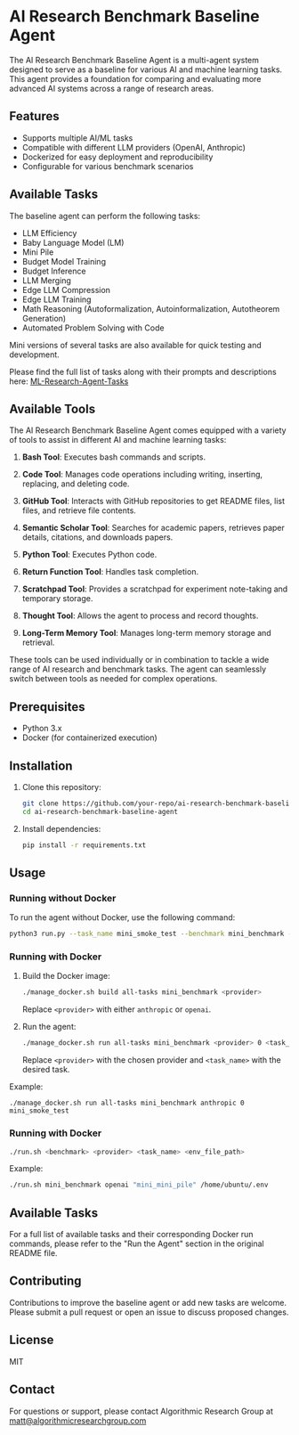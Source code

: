 # AI Research Benchmark Baseline Agent

The AI Research Benchmark Baseline Agent is a multi-agent system designed to serve as a baseline for various AI and machine learning tasks. This agent provides a foundation for comparing and evaluating more advanced AI systems across a range of research areas.

## Features

- Supports multiple AI/ML tasks
- Compatible with different LLM providers (OpenAI, Anthropic)
- Dockerized for easy deployment and reproducibility
- Configurable for various benchmark scenarios

## Available Tasks

The baseline agent can perform the following tasks:

- LLM Efficiency
- Baby Language Model (LM)
- Mini Pile
- Budget Model Training
- Budget Inference
- LLM Merging
- Edge LLM Compression
- Edge LLM Training
- Math Reasoning (Autoformalization, Autoinformalization, Autotheorem Generation)
- Automated Problem Solving with Code

Mini versions of several tasks are also available for quick testing and development.

Please find the full list of tasks along with their prompts and descriptions here: [ML-Research-Agent-Tasks](https://github.com/AlgorithmicResearchGroup/ML-Research-Agent-Tasks)

## Available Tools

The AI Research Benchmark Baseline Agent comes equipped with a variety of tools to assist in different AI and machine learning tasks:

1. **Bash Tool**: Executes bash commands and scripts.

2. **Code Tool**: Manages code operations including writing, inserting, replacing, and deleting code.

3. **GitHub Tool**: Interacts with GitHub repositories to get README files, list files, and retrieve file contents.

4. **Semantic Scholar Tool**: Searches for academic papers, retrieves paper details, citations, and downloads papers.

5. **Python Tool**: Executes Python code.

6. **Return Function Tool**: Handles task completion.

7. **Scratchpad Tool**: Provides a scratchpad for experiment note-taking and temporary storage.

8. **Thought Tool**: Allows the agent to process and record thoughts.

9. **Long-Term Memory Tool**: Manages long-term memory storage and retrieval.

These tools can be used individually or in combination to tackle a wide range of AI research and benchmark tasks. The agent can seamlessly switch between tools as needed for complex operations.

## Prerequisites

- Python 3.x
- Docker (for containerized execution)

## Installation

1. Clone this repository:
   ```bash
   git clone https://github.com/your-repo/ai-research-benchmark-baseline-agent.git
   cd ai-research-benchmark-baseline-agent
   ```

2. Install dependencies:
   ```bash
   pip install -r requirements.txt
   ```

## Usage

### Running without Docker

To run the agent without Docker, use the following command:

```bash
python3 run.py --task_name mini_smoke_test --benchmark mini_benchmark --provider openai
```


### Running with Docker

1. Build the Docker image:
   ```bash
   ./manage_docker.sh build all-tasks mini_benchmark <provider>
   ```
   Replace `<provider>` with either `anthropic` or `openai`.

2. Run the agent:
   ```bash
   ./manage_docker.sh run all-tasks mini_benchmark <provider> 0 <task_name>
   ```
   Replace `<provider>` with the chosen provider and `<task_name>` with the desired task.

Example:

```
./manage_docker.sh run all-tasks mini_benchmark anthropic 0 mini_smoke_test
```


### Running with Docker

```bash
./run.sh <benchmark> <provider> <task_name> <env_file_path>
```

Example:
```bash
./run.sh mini_benchmark openai "mini_mini_pile" /home/ubuntu/.env
```

## Available Tasks

For a full list of available tasks and their corresponding Docker run commands, please refer to the "Run the Agent" section in the original README file.

## Contributing

Contributions to improve the baseline agent or add new tasks are welcome. Please submit a pull request or open an issue to discuss proposed changes.

## License

MIT

## Contact

For questions or support, please contact Algorithmic Research Group at matt@algorithmicresearchgroup.com